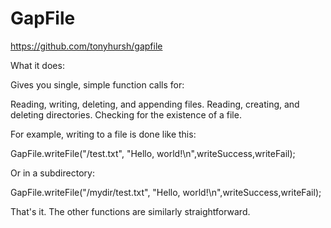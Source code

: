 GapFile
==========

https://github.com/tonyhursh/gapfile

What it does:

Gives you single, simple function calls for:

Reading, writing, deleting, and appending files.
Reading, creating, and deleting directories.
Checking for the existence of a file.

For example, writing to a file is done like this:

GapFile.writeFile("/test.txt", "Hello, world!\n",writeSuccess,writeFail);

Or in a subdirectory:

GapFile.writeFile("/mydir/test.txt", "Hello, world!\n",writeSuccess,writeFail);

That's it. The other functions are similarly straightforward.

 
